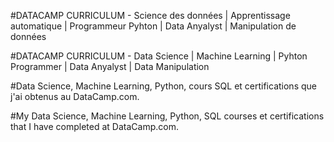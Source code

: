 
#DATACAMP CURRICULUM - Science des données | Apprentissage automatique | Programmeur Pyhton | Data Anyalyst | Manipulation de données

#DATACAMP CURRICULUM - Data Science | Machine Learning | Pyhton Programmer | Data Anyalyst | Data Manipulation

#Data Science, Machine Learning, Python, cours SQL et certifications que j'ai obtenus au DataCamp.com.

#My Data Science, Machine Learning, Python, SQL courses et certifications that I have completed at DataCamp.com. 


